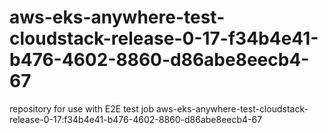 # aws-eks-anywhere-test-cloudstack-release-0-17-f34b4e41-b476-4602-8860-d86abe8eecb4-67
repository for use with E2E test job aws-eks-anywhere-test-cloudstack-release-0-17:f34b4e41-b476-4602-8860-d86abe8eecb4-67
